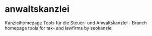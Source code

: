 anwaltskanzlei
==============

Kanzleihomepage Tools für die Steuer- und Anwaltskanzlei - Branch homepage tools for tax- and lawfirms by seokanzlei
